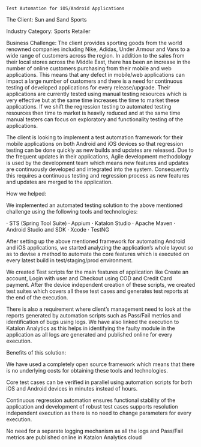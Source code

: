      	                                                                                                                                                                                                                      Test Automation for iOS/Android Applications

The Client:
Sun and Sand Sports 

Industry Category:
Sports Retailer

Business Challenge:
The client provides sporting goods from the world renowned companies including Nike, Adidas, Under Armour and Vans to a wide range of customers across the region. In addition to the sales from their local stores across the Middle East, there has been an increase in the number of online customers purchasing from their mobile and web applications. This means that any defect in mobile/web applications can impact a large number of customers and there is a need for continuous testing of developed applications for every release/upgrade. Their applications are currently tested using manual testing resources which is very effective but at the same time increases the time to market these applications. If we shift the regression testing to automated testing resources then time to market is heavily reduced and at the same time manual testers can focus on exploratory and functionality testing of the applications.
 
The client is looking to implement a test automation framework for their mobile applications on both Android and iOS devices so that regression testing can be done quickly as new builds and updates are released. Due to the frequent updates in their applications, Agile development methodology is used by the development team which means new features and updates are continuously developed and integrated into the system. Consequently this requires a continuous testing and regression process as new features and updates are merged to the application.
 
How we helped:
 
We implemented an automated testing solution to the above mentioned challenge using the following tools and technologies:

·       STS (Spring Tool Suite)
·       Appium
·       Katalon Studio
·       Apache Maven
·       Android Studio and SDK
·       Xcode
·       TestNG
 
After setting up the above mentioned framework for automating Android and iOS applications, we started analyzing the application’s whole layout so as to devise a method to automate the core features which is executed on every latest build in test/staging/prod environment.

We created Test scripts for the main features of application like Create an account, Login with user and Checkout using COD and Credit Card payment. After the device independent creation of these scripts, we created test suites which covers all these test cases and generates test reports at the end of the execution. 

There is also a requirement where client’s management need to look at the reports generated by automation scripts such as Pass/Fail metrics and identification of bugs using logs. We have also linked the execution to Katalon Analytics as this helps in identifying the faulty module in the application as all logs are generated and published online for every execution.


Benefits of this solution:

We have used a completely open source framework which means that there is no underlying costs for obtaining these tools and technologies.

Core test cases can be verified in parallel using automation scripts for both iOS and Android devices in minutes instead of hours.

Continuous regression automation ensures functional stability of the application and development of robust test cases supports resolution independent execution as there is no need to change parameters for every execution.

No need for a separate logging mechanism as all the logs and Pass/Fail metrics are published online in Katalon Analytics cloud

